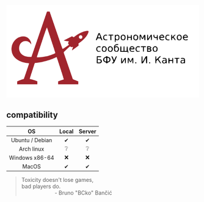 <p align="center"><a href="https://astromodel.ru"><img alt="Astromodel" src="./configurator/static/images/logo.svg"></a></p>


## compatibility ##

|        OS       | Local | Server |
|:---------------:|:-----:|:------:|
| Ubuntu / Debian |  ✔   |   ✔  |
|   Arch  linux   |   ❔   |   ❔   |
| Windows  x86-64 |  ❌   |   ❌  |
|      MacOS      |  ✔   |   ✔  |



> Toxicity doesn't lose games, <br>
> bad players do. <br>
> &nbsp;&nbsp;&nbsp;&nbsp;&nbsp;&nbsp;&nbsp;&nbsp;&nbsp;&nbsp;&nbsp;&nbsp;&nbsp;&nbsp;&nbsp;&nbsp;&nbsp;&nbsp;&nbsp;&nbsp;&nbsp;&nbsp;\- Bruno "BCko" Bančić
